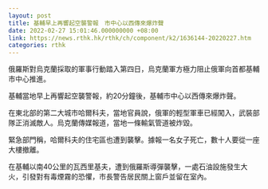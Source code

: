 ```yaml
---
layout: post
title: 基輔早上再響起空襲警報　市中心以西傳來爆炸聲
date: 2022-02-27 15:01:46.000000000 +08:00
link: https://news.rthk.hk/rthk/ch/component/k2/1636144-20220227.htm
categories: rthk
---
```


俄羅斯對烏克蘭採取的軍事行動踏入第四日，烏克蘭軍方極力阻止俄軍向首都基輔市中心推進。

基輔當地早上再響起空襲警報，約20分鐘後，基輔市中心以西傳來爆炸聲。 

在東北部的第二大城市哈爾科夫，當地官員說，俄軍的輕型軍車已經闖入，武裝部隊正消滅敵人。烏克蘭傳媒報道，當地一條輸氣管道被炸毀。

緊急部門稱，哈爾科夫的住宅區也遭到襲擊。據報一名女子死亡，數十人要從一座大樓撤離。

在基輔以南40公里的瓦西里基夫，遭到俄羅斯導彈襲擊，一處石油設施發生大火，引發對有毒煙霧的恐懼，市長警告居民關上窗戶並留在室內。
